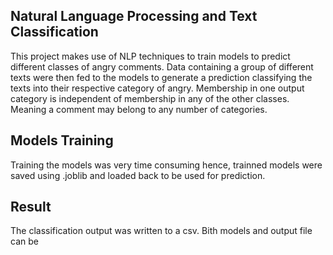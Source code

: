 ## Natural Language Processing and Text Classification
This project makes use of NLP techniques to train models to predict different classes of angry comments. Data containing a group of different texts were then fed to the models to generate a prediction classifying the texts into their respective category of angry. Membership in one output category is independent of membership in any of the other classes. Meaning a comment may belong to any number of categories.

## Models Training
Training the models was very time consuming hence, trainned models were saved using .joblib and loaded back to be used for prediction.

## Result
The classification output was written to a csv. Bith models and output file can be 
